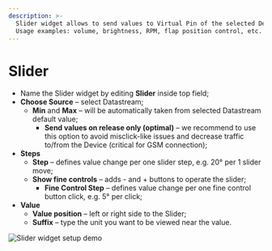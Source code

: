 ```yaml
---
description: >-
  Slider widget allows to send values to Virtual Pin of the selected Device.
  Usage examples: volume, brightness, RPM, flap position control, etc.
---
```


# Slider

* Name the Slider widget by editing **Slider** inside top field; 
* **Choose Source** – select Datastream;
  * **Min** and **Max** – will be automatically taken from selected Datastream default value; 
    * **Send values on release only \(optimal\)** – we recommend to use this option to avoid misclick-like issues and decrease traffic to/from the Device \(critical for GSM connection\);  
* **Steps**  
  * **Step** – defines value change per one slider step, e.g. 20° per 1 slider move;
  * **Show fine controls** – adds - and + buttons to operate the slider;
    * **Fine Control Step** – defines value change per one fine control button click, e.g. 5° per click;
* **Value**  
  * **Value position** – left or right side to the Slider;
  * **Suffix** – type the unit you want to be viewed near the value.



![Slider widget setup demo](../../../.gitbook/assets/slider_setup.gif)

